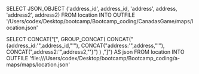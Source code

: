 SELECT JSON_OBJECT
    ('address_id', address_id,
     'address', address, 
     'address2', address2)
      FROM location INTO OUTFILE '/Users/codex/Desktop/bootcamp/Bootcamp_coding/CanadasGame/maps/location.json'


SELECT 
    CONCAT("[",
         GROUP_CONCAT(
              CONCAT("{address_id:'",address_id,"'"),
              CONCAT("address:'",address,"'"),
              CONCAT(",address2:'",address2,"'}")
         )
    ,"]") 
AS json FROM location
INTO OUTFILE 'file:///Users/codex/Desktop/bootcamp/Bootcamp_coding/a-maps/maps/location.json'      